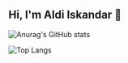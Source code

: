 ## Hi, I'm Aldi Iskandar 👋

![Anurag's GitHub stats](https://github-readme-stats.vercel.app/api?username=salamanderin45&show_icons=true&theme=tokyonight)

![Top Langs](https://github-readme-stats.vercel.app/api/top-langs/?username=salamanderin45&hide_progress=true)
<!--
**salamanderin45/salamanderin45** is a ✨ _special_ ✨ repository because its `README.md` (this file) appears on your GitHub profile.

Here are some ideas to get you started:

- 🔭 I’m currently working on ...
- 🌱 I’m currently learning ...
- 👯 I’m looking to collaborate on ...
- 🤔 I’m looking for help with ...
- 💬 Ask me about ...
- 📫 How to reach me: ...
- 😄 Pronouns: ...
- ⚡ Fun fact: ...
-->
